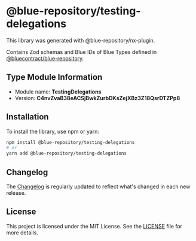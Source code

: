 # @blue-repository/testing-delegations

This library was generated with @blue-repository/nx-plugin.

Contains Zod schemas and Blue IDs of Blue Types defined in [@bluecontract/blue-repository](https://github.com/bluecontract/blue-repository).

## Type Module Information

- Module name: **TestingDelegations**
- Version: **C4nvZvaB38eACSjBwkZurbDKsZejXBz3Z18QsrDTZPp8**

## Installation

To install the library, use npm or yarn:

```bash
npm install @blue-repository/testing-delegations
# or
yarn add @blue-repository/testing-delegations
```

## Changelog

The [Changelog](https://github.com/bluecontract/blue-repository-js/blob/main/libs/testing-delegations/CHANGELOG.md) is regularly updated to reflect what's changed in each new release.

## License

This project is licensed under the MIT License. See the [LICENSE](LICENSE) file for more details.

